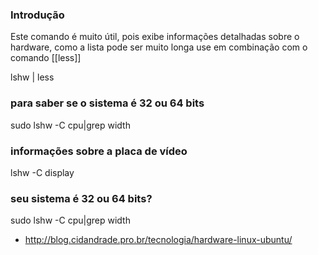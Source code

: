 ### Introdução
Este comando é muito útil, pois exibe informações detalhadas sobre o hardware,
como a lista pode ser muito longa use em combinação com o comando [[less]]


   lshw | less

### para saber se o sistema é 32 ou 64 bits

sudo lshw -C cpu|grep width

### informações sobre a placa de vídeo

lshw -C display

### seu sistema é 32 ou 64 bits?

sudo lshw -C cpu|grep width

* http://blog.cidandrade.pro.br/tecnologia/hardware-linux-ubuntu/
